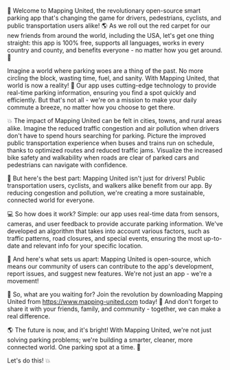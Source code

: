 🚀 Welcome to Mapping United, the revolutionary open-source smart parking app that's changing the game for drivers, pedestrians, cyclists, and public transportation users alike! 🌎 As we roll out the red carpet for our new friends from around the world, including the USA, let's get one thing straight: this app is 100% free, supports all languages, works in every country and county, and benefits everyone - no matter how you get around. 💪

Imagine a world where parking woes are a thing of the past. No more circling the block, wasting time, fuel, and sanity. With Mapping United, that world is now a reality! 🚗 Our app uses cutting-edge technology to provide real-time parking information, ensuring you find a spot quickly and efficiently. But that's not all - we're on a mission to make your daily commute a breeze, no matter how you choose to get there.

💥 The impact of Mapping United can be felt in cities, towns, and rural areas alike. Imagine the reduced traffic congestion and air pollution when drivers don't have to spend hours searching for parking. Picture the improved public transportation experience when buses and trains run on schedule, thanks to optimized routes and reduced traffic jams. Visualize the increased bike safety and walkability when roads are clear of parked cars and pedestrians can navigate with confidence.

🚗 But here's the best part: Mapping United isn't just for drivers! Public transportation users, cyclists, and walkers alike benefit from our app. By reducing congestion and pollution, we're creating a more sustainable, connected world for everyone.

💻 So how does it work? Simple: our app uses real-time data from sensors, cameras, and user feedback to provide accurate parking information. We've developed an algorithm that takes into account various factors, such as traffic patterns, road closures, and special events, ensuring the most up-to-date and relevant info for your specific location.

🌟 And here's what sets us apart: Mapping United is open-source, which means our community of users can contribute to the app's development, report issues, and suggest new features. We're not just an app - we're a movement!

💪 So, what are you waiting for? Join the revolution by downloading Mapping United from https://www.mapping-united.com today! 📲 And don't forget to share it with your friends, family, and community - together, we can make a real difference.

🌎 The future is now, and it's bright! With Mapping United, we're not just solving parking problems; we're building a smarter, cleaner, more connected world. One parking spot at a time. 🚀

Let's do this! 💥